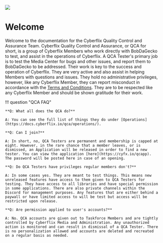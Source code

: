 ![](https://www.cyberflix.io/archive/assets/images/Titles/Cyberflix-QCA-Light.png)

# Welcome
Welcome to the documentation for the Cyberflix Quality Control and Assurance Team. Cyberflix Quality Control and Assurance, or QCA for short, is a group of Cyberflix Members who work directly with BobDaGecko to test, and assist in the operations of Cyberflix. A QCA Tester's primary job is to test the Media Center for bugs and other issues, and report them to BobDaGecko to be addressed. Their work is key to the success and operation of Cyberflix. They are very active and also assist in helping Members with questions and issues. They hold no administrative privileges, however, like any Cyberflix Member, they can report misconduct in accordance with the [Terms and Conditions](https://docs.cyberflix.io/about/terms-and-conditions). They are to be respected like any Cyberflix Member and should be shown gratitude for their work.

!!! question "QCA FAQ"

    **Q: What all does the QCA do?**

    A: You can see the full list of things they do under [Operations](https://docs.cyberflix.io/qca/operations/).

    **Q: Can I join?**

    A: In short, no, QCA Testers are permanent and membership is capped at eight. However, in the rare chance that a member leaves, or is dismissed, an Application will be released in order to find a new tester. You can view the application [here](https://cyfx.io/qcapp). The password will be posted here in case of an opening.

    **Q: Do QCA Testers have privileges regular members don't?**

    A: In some cases yes. They are meant to test things. This means new unreleased features have access to them given to QCA Testers for testing. They have access to all libraries and have special permission in some applications. There are also private channels within the Discord for management purposes. Any features that are either behind a paywall or have limited access to will be test but access will be restricted upon release.

    **Q: Are permission applied to user's accounts?**

    A: No. QCA accounts are given out to Taskforce Members and are tightly controlled by Cyberflix Media and Administration. Any unauthorized action is monitored and can result in dismissal of a QCA Tester. There is no personalization allowed and accounts are deleted and recreated on a regular basis as needed.
